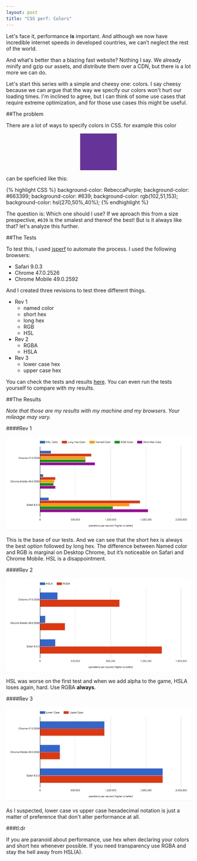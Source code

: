 ```yaml
---
layout: post
title: "CSS perf: Colors"
---
```


Let's face it, performance **is** important.
And although we now have incredible internet speeds in developed countries, we can’t neglect the rest of the world.

And what's better than a blazing fast website? Nothing I say. We already minify and gzip our assets, and distribute them over a CDN, but there is a lot more we can do.

Let's start this series with a simple and cheesy one: colors. I say cheesy because we can argue that the way we specify our colors won't hurt our loading times. I'm inclined to agree, but I can think of some use cases that require extreme optimization, and for those use cases this might be useful.

##The problem

There are a lot of ways to specify colors in CSS. for example this color

<div style="background-color:#639;width:100px;height:100px;margin:0 auto;"></div>

can be speficied like this:

{% highlight CSS %}
background-color: RebeccaPurple;
background-color: #663399;
background-color: #639;
background-color: rgb(102,51,153);
background-color: hsl(270,50%,40%);
{% endhighlight %}

The question is: Which one should I use? If we aproach this from a size prespective, `#639` is the smalest and thereof the best! But is it always like that? let's analyze this further.

##The Tests

To test this, I used [jsperf](http://jsperf.com) to automate the process.
I used the following browsers:

+ Safari 9.0.3
+ Chrome 47.0.2526
+ Chrome Mobile 49.0.2592

And I created three revisions to test three different things.

+ Rev 1
  + named color
  + short hex
  + long hex
  + RGB
  + HSL
+ Rev 2
  + RGBA
  + HSLA
+ Rev 3
  + lower case hex
  + upper case hex

You can check the tests and results [here](http://jsperf.com/colors). You can even run the tests yourself to compare with my results.

##The Results

_Note that those are my results with my machine and my browsers. Your mileage may vary._

####Rev 1

[![Revision 1 Results](/public/images/Rev1.png)](/public/images/Rev1.png)

This is the base of our tests. And we can see that the short hex is always the best option followed by long hex. The difference between Named color and RGB is marginal on Desktop Chrome, but it’s noticeable on Safari and Chrome Mobile. HSL is a disappointment.

####Rev 2

[![Revision 2 Results](/public/images/Rev2.png)](/public/images/Rev2.png)

HSL was worse on the first test and when we add alpha to the game, HSLA loses again, hard. Use RGBA **always**.

####Rev 3

[![Revision 3 Results](/public/images/Rev3.png)](/public/images/Rev3.png)

As I suspected, lower case vs upper case hexadecimal notation is just a matter of preference that don't alter performance at all.

###tl:dr

If you are paranoid about performance, use hex when declaring your colors and short hex whenever possible. If you need transparency use RGBA and stay the hell away from HSL(A).
